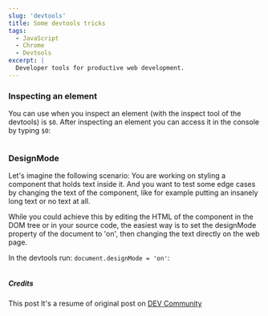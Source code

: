 ```yaml
---
slug: 'devtools'
title: Some devtools tricks
tags:
  - JavaScript
  - Chrome
  - Devtools
excerpt: |
  Developer tools for productive web development.
---
```


### Inspecting an element

You can use when you inspect an element (with the inspect tool of the devtools) is `$0`. After inspecting an element you can access it in the console by typing `$0`:

<img src="https://res.cloudinary.com/nogsantos/image/upload/v1565975442/Site/0-2019-08-15-13-17-49.gif" alt="" />

### DesignMode

Let's imagine the following scenario: You are working on styling a component that holds text inside it. And you want to test some edge cases by changing the text of the component, like for example putting an insanely long text or no text at all.

While you could achieve this by editing the HTML of the component in the DOM tree or in your source code, the easiest way is to set the designMode property of the document to 'on', then changing the text directly on the web page.

In the devtools run: `document.designMode = 'on'`:

<img src="https://res.cloudinary.com/nogsantos/image/upload/v1565975557/Site/Untitled-2019-08-13-20-33-20.gif" alt="" />

##### Credits

This post It's a resume of original post on [DEV Community](https://dev.to/mustapha/7-tips-to-boost-your-productivity-as-a-web-developer-4jh7?utm_source=digest_mailer&amp;utm_medium=email&amp;utm_campaign=digest_email)
